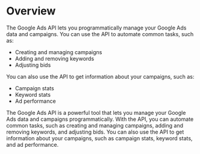 # Overview

The Google Ads API lets you programmatically manage your Google Ads data and campaigns. You can use the API to automate common tasks, such as:

- Creating and managing campaigns
- Adding and removing keywords
- Adjusting bids

You can also use the API to get information about your campaigns, such as:

- Campaign stats
- Keyword stats
- Ad performance

The Google Ads API is a powerful tool that lets you manage your Google Ads data and campaigns programmatically. With the API, you can automate common tasks, such as creating and managing campaigns, adding and removing keywords, and adjusting bids. You can also use the API to get information about your campaigns, such as campaign stats, keyword stats, and ad performance.
